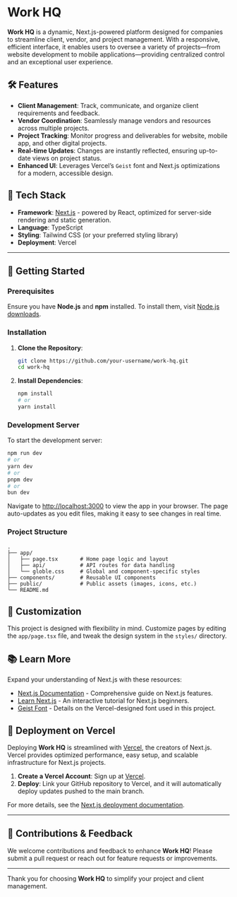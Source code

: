 # Work HQ

**Work HQ** is a dynamic, Next.js-powered platform designed for companies to streamline client, vendor, and project management. With a responsive, efficient interface, it enables users to oversee a variety of projects—from website development to mobile applications—providing centralized control and an exceptional user experience.

## 🛠 Features

- **Client Management**: Track, communicate, and organize client requirements and feedback.
- **Vendor Coordination**: Seamlessly manage vendors and resources across multiple projects.
- **Project Tracking**: Monitor progress and deliverables for website, mobile app, and other digital projects.
- **Real-time Updates**: Changes are instantly reflected, ensuring up-to-date views on project status.
- **Enhanced UI**: Leverages Vercel’s `Geist` font and Next.js optimizations for a modern, accessible design.

## 📂 Tech Stack

- **Framework**: [Next.js](https://nextjs.org) - powered by React, optimized for server-side rendering and static generation.
- **Language**: TypeScript
- **Styling**: Tailwind CSS (or your preferred styling library)
- **Deployment**: Vercel

---

## 🚀 Getting Started

### Prerequisites

Ensure you have **Node.js** and **npm** installed. To install them, visit [Node.js downloads](https://nodejs.org/).

### Installation

1. **Clone the Repository**:

   ```bash
   git clone https://github.com/your-username/work-hq.git
   cd work-hq
   ```

2. **Install Dependencies**:
   ```bash
   npm install
   # or
   yarn install
   ```

### Development Server

To start the development server:

```bash
npm run dev
# or
yarn dev
# or
pnpm dev
# or
bun dev
```

Navigate to [http://localhost:3000](http://localhost:3000) to view the app in your browser. The page auto-updates as you edit files, making it easy to see changes in real time.

### Project Structure

```plaintext
.
├── app/
│   ├── page.tsx       # Home page logic and layout
│   ├── api/           # API routes for data handling
│   └── globle.css     # Global and component-specific styles
├── components/        # Reusable UI components
├── public/            # Public assets (images, icons, etc.)
└── README.md
```

## 🧩 Customization

This project is designed with flexibility in mind. Customize pages by editing the `app/page.tsx` file, and tweak the design system in the `styles/` directory.

## 📚 Learn More

Expand your understanding of Next.js with these resources:

- [Next.js Documentation](https://nextjs.org/docs) - Comprehensive guide on Next.js features.
- [Learn Next.js](https://nextjs.org/learn) - An interactive tutorial for Next.js beginners.
- [Geist Font](https://vercel.com/font) - Details on the Vercel-designed font used in this project.

## 🚀 Deployment on Vercel

Deploying **Work HQ** is streamlined with [Vercel](https://vercel.com/), the creators of Next.js. Vercel provides optimized performance, easy setup, and scalable infrastructure for Next.js projects.

1. **Create a Vercel Account**: Sign up at [Vercel](https://vercel.com/).
2. **Deploy**: Link your GitHub repository to Vercel, and it will automatically deploy updates pushed to the main branch.

For more details, see the [Next.js deployment documentation](https://nextjs.org/docs/deployment).

---

## 👥 Contributions & Feedback

We welcome contributions and feedback to enhance **Work HQ**! Please submit a pull request or reach out for feature requests or improvements.

---

Thank you for choosing **Work HQ** to simplify your project and client management.
